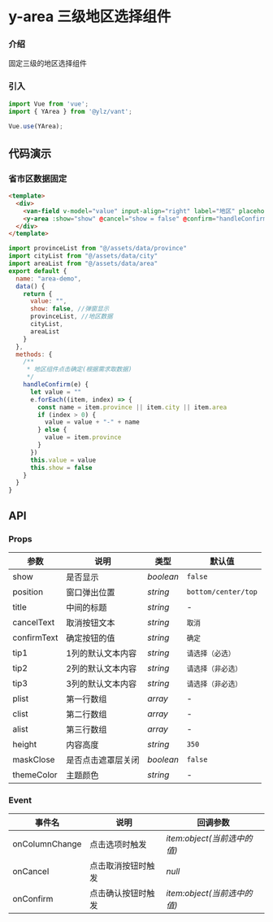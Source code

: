 <!--
 * @Description: 
 * @Version: 0.1
 * @Autor: lzx
 * @LastEditors: lzx
 * @Date: 2020-07-07 15:50:33
 * @LastEditTime: 2020-07-29 16:44:21
--> 

# y-area 三级地区选择组件

### 介绍

固定三级的地区选择组件

### 引入

```js
import Vue from 'vue';
import { YArea } from '@ylz/vant';

Vue.use(YArea);
```

## 代码演示

### 省市区数据固定

``` html
<template>
  <div>
    <van-field v-model="value" input-align="right" label="地区" placeholder="请选择" readonly is-link @click="show = true" />
    <y-area :show="show" @cancel="show = false" @confirm="handleConfirm" :plist="provinceList" :clist="cityList" :alist="areaList"></y-area>
  </div>
</template>
```

``` js
import provinceList from "@/assets/data/province"
import cityList from "@/assets/data/city"
import areaList from "@/assets/data/area"
export default {
  name: "area-demo",
  data() {
    return {
      value: "",
      show: false, //弹窗显示
      provinceList, //地区数据
      cityList,
      areaList
    }
  },
  methods: {
    /**
     * 地区组件点击确定(根据需求取数据)
     */
    handleConfirm(e) {
      let value = ""
      e.forEach((item, index) => {
        const name = item.province || item.city || item.area
        if (index > 0) {
          value = value + "-" + name
        } else {
          value = item.province
        }
      })
      this.value = value
      this.show = false
    }
  }
}
```

## API

### Props

| 参数 | 说明 | 类型 | 默认值 |
| --- | --- | --- | --- |
| show | 是否显示 | _boolean_ | `false` |
| position | 窗口弹出位置 | _string_ | `bottom/center/top` |
| title | 中间的标题 | _string_ | - |
| cancelText | 取消按钮文本 | _string_ | `取消` |
| confirmText | 确定按钮的值 | _string_ | `确定` |
| tip1 | 1列的默认文本内容 | _string_ | `请选择（必选）` |
| tip2 | 2列的默认文本内容 | _string_ | `请选择（非必选）` |
| tip3 | 3列的默认文本内容 | _string_ | `请选择（非必选）` |
| plist | 第一行数组 | _array_ | - |
| clist | 第二行数组 | _array_ | - |
| alist | 第三行数组 | _array_ | - |
| height | 内容高度 | _string_ | `350` |
| maskClose | 是否点击遮罩层关闭 | _boolean_ | `false` |
| themeColor | 主题颜色 | _string_ | - |

### Event

| 事件名 | 说明                 | 回调参数                       |
| ------ | -------------------- | ------------------------------ |
| onColumnChange | 点击选项时触发       | _item:object(当前选中的值)_ |
| onCancel  | 点击取消按钮时触发 | _null_ |
| onConfirm  | 点击确认按钮时触发 |  _item:object(当前选中的值)_  |
